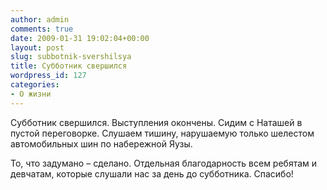 ```yaml
---
author: admin
comments: true
date: 2009-01-31 19:02:04+00:00
layout: post
slug: subbotnik-svershilsya
title: Субботник свершился
wordpress_id: 127
categories:
- О жизни
---
```


Субботник свершился. Выступления окончены.
Сидим с Наташей в пустой переговорке. Слушаем тишину, нарушаемую только шелестом автомобильных шин по набережной Яузы.

То, что задумано – сделано.
Отдельная благодарность всем ребятам и девчатам, которые слушали нас за день до субботника.
Спасибо!
